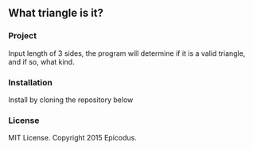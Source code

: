 ## What triangle is it?

### Project

Input length of 3 sides, the program will determine if it is a valid triangle, and if so, what kind.

### Installation

Install by cloning the repository below


### License

MIT License. Copyright 2015 Epicodus.
